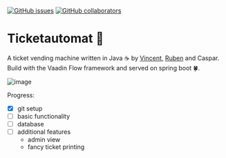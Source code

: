 [![GitHub issues](https://img.shields.io/github/issues/CasCodes/Ticketautomat)](https://github.com/CasCodes/Ticketautomat/issues)
[![GitHub collaborators](https://img.shields.io/badge/collaborators-VinceDerPrince-orange)](https://github.com/VinceDerPrince)

# Ticketautomat 🎫

A ticket vending machine written in Java ☕ by [Vincent](https://github.com/VinceDerPrince), [Ruben](https://github.com/rubenkol) and Caspar.
Build with the Vaadin Flow framework and served on spring boot 🍀.

![image](https://user-images.githubusercontent.com/64489325/151784424-3752fba5-8f42-41d2-bca8-68873f02a474.png)

Progress:
- [x] git setup
- [ ] basic functionality
- [ ] database
- [ ] additional features
  - admin view
  - fancy ticket printing
